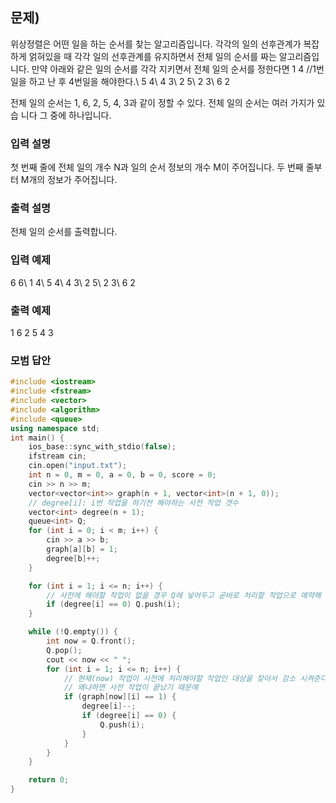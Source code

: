 ﻿## 문제)
위상정렬은 어떤 일을 하는 순서를 찾는 알고리즘입니다.
각각의 일의 선후관계가 복잡하게 얽혀있을 때 각각 일의 선후관계를 유지하면서 전체 일의
순서를 짜는 알고리즘입니다.
만약 아래와 같은 일의 순서를 각각 지키면서 전체 일의 순서를 정한다면
1 4 //1번일을 하고 난 후 4번일을 해야한다.\\
5 4\\
4 3\\
2 5\\
2 3\\
6 2

전체 일의 순서는 1, 6, 2, 5, 4, 3과 같이 정할 수 있다. 전체 일의 순서는 여러 가지가 있습
니다 그 중에 하나입니다.

### 입력 설명
첫 번째 줄에 전체 일의 개수 N과 일의 순서 정보의 개수 M이 주어집니다.
두 번째 줄부터 M개의 정보가 주어집니다.

### 출력 설명
전체 일의 순서를 출력합니다.

### 입력 예제
6 6\\
1 4\\
5 4\\
4 3\\
2 5\\
2 3\\
6 2


### 출력 예제
1 6 2 5 4 3

### 모범 답안
``` Cpp
#include <iostream>
#include <fstream>
#include <vector>
#include <algorithm>
#include <queue>
using namespace std;
int main() {
    ios_base::sync_with_stdio(false);
    ifstream cin;
    cin.open("input.txt");
    int n = 0, m = 0, a = 0, b = 0, score = 0;
    cin >> n >> m;
    vector<vector<int>> graph(n + 1, vector<int>(n + 1, 0));
    // degree[i]: i번 작업을 하기전 해야하는 사전 작업 갯수
    vector<int> degree(n + 1);
    queue<int> Q;
    for (int i = 0; i < m; i++) {
        cin >> a >> b;
        graph[a][b] = 1;
        degree[b]++;
    }

    for (int i = 1; i <= n; i++) {
        // 사전에 해야할 작업이 없을 경우 Q에 넣어두고 곧바로 처리할 작업으로 예약해 놓는다.
        if (degree[i] == 0) Q.push(i);
    }

    while (!Q.empty()) {
        int now = Q.front();
        Q.pop();
        cout << now << " ";
        for (int i = 1; i <= n; i++) {
            // 현재(now) 작업이 사전에 처리해야할 작업인 대상을 찾아서 감소 시켜준다.
            // 왜냐하면 사전 작업이 끝났기 때문에
            if (graph[now][i] == 1) {
                degree[i]--;
                if (degree[i] == 0) {
                    Q.push(i);
                }
            }
        }
    }

    return 0;
}
```